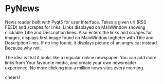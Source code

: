 # PyNews
News reader built with Pyqt5 for user interface.
Takes a given url (RSS FEED) and scrapes for links. Links displayed on MainWindow showing clickable Title and Description lines.
Also enters the links and scrapes for images, displays first image found on MainWindow togheter with Title and Description lines.
If no img found, it displays picture of an angry cat instead. Because why not.

The idea is that it looks like a regualar online newspaper. You can add more links from Your favourite media, and create your own
newsreader experience. No more clicking into a million news sites every morning.

cheers!

